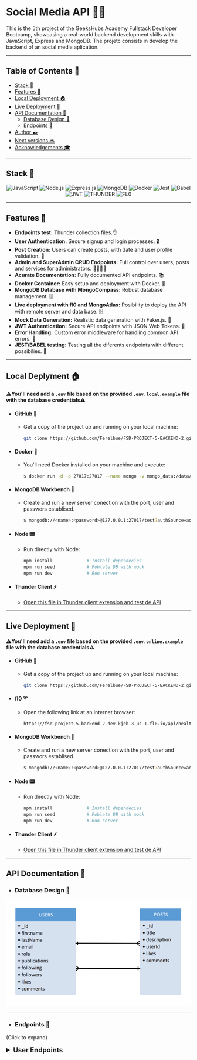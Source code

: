 # Social Media API :woman::man:

This is the 5th project of the GeeksHubs Academy Fullstack Developer Bootcamp, showcasing a real-world backend development skills with JavaScript, Express and MongoDB.
The projetc consists in develop the backend of an social media aplication.

---

## Table of Contents :file_folder:

- [Stack 🔧](#stack-wrench)
- [Features 🌟](#features-star2)
- [Local Deployment 🏠](#local-deplyment-house)
- [Live Deployment 📡](#live-deployment-satellite)
- [API Documentation 📑](#api-documentation-bookmark_tabs)
  - [Database Design 📰](#database-design-newspaper)
  - [Endpoints 🔌](#endpoints-electric_plug)
- [Author ✒️](#author-black_nib)
- [Next versions 🔜](#next-versions-soon)
- [Acknowledgements 🎓](#acknowledgements-mortar_board)

---

## Stack :wrench:

<div align="center">
<img src="https://img.shields.io/badge/JavaScript-E5E104?style=for-the-badge&logo=javascript&logoColor=black" alt="JavaScript" />
<img src="https://img.shields.io/badge/Node.js-339933?style=for-the-badge&logo=node.js&logoColor=white" alt="Node.js" />
<img src="https://img.shields.io/badge/Express.js-000000?style=for-the-badge&logo=express&logoColor=white" alt="Express.js" />
<img src="https://img.shields.io/badge/MongoDB-229954?style=for-the-badge&logo=mongodb&logoColor=white" alt="MongoDB" />
<img src="https://img.shields.io/badge/Docker-2496ED?style=for-the-badge&logo=docker&logoColor=white" alt="Docker" />
<img src="https://img.shields.io/badge/Jest-E57404?style=for-the-badge&logo=jest&logoColor=white" alt="Jest" />
<img src="https://img.shields.io/badge/babel-E5CD04?style=for-the-badge&logo=babel&logoColor=black" alt="Babel" />
<img src="https://img.shields.io/badge/JWT-000000?style=for-the-badge&logo=jsonwebtokens&logoColor=white" alt="JWT" />
<img src="https://img.shields.io/badge/THUNDER-4C0B5F?style=for-the-badge&logo=ZAP&logoColor=white" alt="THUNDER" />
<img src="https://img.shields.io/badge/{/}  fl0-0B615E?style=for-the-badge&logo=postma&logoColor=white" alt="FL0" />
 </div>

---

## Features :star2:

- **Endpoints test:** Thunder collection files.👌
- **User Authentication:** Secure signup and login processes. 🔒
- **Post Creation:** Users can create posts, with date and user profile validation. 📄
- **Admin and SuperAdmin CRUD Endpoints:** Full control over users, posts and services for administrators. 👩‍💼👨‍💼
- **Acurate Documentation:** Fully documented API endpoints. 📚
- **Docker Container:** Easy setup and deployment with Docker. 🐳
- **MongoDB Database with MongoCompass:** Robust database management. 🗄️
- **Live deployment with fl0 and MongoAtlas:** Posibility to deploy the API with remote server and data base. 🗄️
- **Mock Data Generation:** Realistic data generation with Faker.js. 🤖
- **JWT Authentication:** Secure API endpoints with JSON Web Tokens. 🔑
- **Error Handling:** Custom error middleware for handling common API errors. 📝
- **JEST/BABEL testing:** Testing all the diferents endpoints with different possibilies. 🚧

---

## Local Deplyment :house:

#### ⚠️You'll need add a `.env` file based on the provided `.env.local.example` file with the database credentials⚠️

- #### GitHub 🐾

  - Get a copy of the project up and running on your local machine:

    ```sh
    git clone https://github.com/Ferelbue/FSD-PROJECT-5-BACKEND-2.git
    ```

- #### Docker 🐳

  - You'll need Docker installed on your machine and execute:
    ```sh
    $ docker run -d -p 27017:27017 --name mongo -v mongo_data:/data/db -e MONGO_INITDB_ROOT_USERNAME=root -e MONGO_INITDB_ROOT_PASSWORD=root mongo:latest
    ```

- #### MongoDB Workbench 🔧

  - Create and run a new server conection with the port, user and passwors establised.
    ```sh
    $ mongodb://<name>:<password>@127.0.0.1:27017/test?authSource=admin
    ```

- #### Node 📟

  - Run directly with Node:
    ```sh
    npm install             # Install dependecies
    npm run seed            # Poblate DB with mock
    npm run dev             # Run server
    ```

- #### Thunder Client :zap:
  - [Open this file in Thunder client extension and test de API ](./HTTP/thunder-collection_PROJECT_5_LOCAL.json)

---
 
## Live Deployment :satellite:

#### ⚠️You'll need add a `.env` file based on the provided `.env.online.example` file with the database credentials⚠️

- #### GitHub 🐾

  - Get a copy of the project up and running on your local machine:

    ```sh
    git clone https://github.com/Ferelbue/FSD-PROJECT-5-BACKEND-2.git
    ```

- #### fl0 :curly_loop:

  - Open the following link at an internet browser:
    ```sh
    https://fsd-project-5-backend-2-dev-kjeb.3.us-1.fl0.io/api/healthy
    ```

- #### MongoDB Workbench 🔧

  - Create and run a new server conection with the port, user and passwors establised.
    ```sh
    $ mongodb://<name>:<password>@127.0.0.1:27017/test?authSource=admin
    ```

- #### Node 📟

  - Run directly with Node:
    ```sh
    npm install             # Install dependecies
    npm run seed            # Poblate DB with mock
    npm run dev             # Run server
    ```

- #### Thunder Client :zap:
  - [Open this file in Thunder client extension and test de API ](./HTTP/thunder-collection_PROJECT_5_ONLINE.json)

---

## API Documentation :bookmark_tabs:

- ### Database Design :newspaper:
<div align="center">
<img width="803" alt="ERD" src="./img/DB_design.png">
</div>

---

- ### Endpoints :electric_plug:

(Click to expand)

<details>
  <summary style="font-weight: bold; font-size: 1.3em;">User Endpoints</summary>
  
##### Authentication 🔒

- `POST /api/auth/register` - Register a new user.
    <details>
      <summary style="font-weight: bold; font-size: 0.8em;">FEATURES</summary>
        - Forbidden to repeat an email address already registered. <br>
        - Last name not mandatory. 
    </details>
    <details>
      <summary style="font-weight: bold; font-size: 0.8em;">BODY</summary>

        {
          "firstName": "Pepe",
          "lastName": "Perez",
          "email": "pepe@pepe.com",
          "password": "123456"
        }

    </details>

- `POST /api/auth/login` - Login an existing user.
    <details>
      <summary style="font-weight: bold; font-size: 0.8em;">FEATURES</summary>
        - Mandatory to be already registered in the aplication.<br>
        - Mandatory to introduce the email and password successfully.
    </details>
    <details>
      <summary style="font-weight: bold; font-size: 0.8em;">BODY</summary>

        {
          "email": "pepe@pepe.com",
          "password": "123456"
        }


    </details>

##### Users 👤

- `GET /api/users` - Retrieve authenticated user's profile.
    <details>
      <summary style="font-weight: bold; font-size: 0.8em;">FEATURES</summary>
        - Mandatory to be logged previusly.<br>
        - Users role only can see public profiles.<br>
        - Possibility to filter by email, name or last name addind ?email=p&firstName=pep to the endpoint.<br>
        - Possibility to apply pagination adding '?limit=5&page=1' to the endpoint.
    </details>
    <details>
      <summary style="font-weight: bold; font-size: 0.8em;">TOKEN</summary>
        - Mandatory to send the token in the Bearer Authentication.
    </details>

- `GET /api/users/profile` - Retrieve authenticated user's profile.
    <details>
      <summary style="font-weight: bold; font-size: 0.8em;">FEATURES</summary>
        - Mandatory to be logged previusly.<br>
        - Forbiden to see others profiles.
    </details>
    <details>
      <summary style="font-weight: bold; font-size: 0.8em;">TOKEN</summary>
        - Mandatory to send the token in the Bearer Authentication.
    </details>

- `PUT /api/users/profile` - Update authenticated user's profile.
    <details>
      <summary style="font-weight: bold; font-size: 0.8em;">FEATURES</summary>
        - Mandatory to be logged previusly.<br>
        - Forbiden to update others profiles.<br>
        - The user can modify whatever he wants (name, last name, email or password). At the same time or separately.<br>
        - To modify the password had to write two passwords.
    </details>
    <details>
      <summary style="font-weight: bold; font-size: 0.8em;">TOKEN</summary>
        Mandatory to send the token in the Bearer Authentication.
    </details>
        <details>
      <summary style="font-weight: bold; font-size: 0.8em;">BODY</summary>

        { THIS IS AN EXAMPLE. CAN BE MODIFIED SEPARATELY
          "firstName": "Pepe",
          "lastName": "Perez",
          "email": "pepe@pepe.com",

          "password": "123456",
          "newPassword": "654321"
        }

    </details>

- `PUT /api/users/follow/{id}` - Follow/Unfollow a user.
    <details>
      <summary style="font-weight: bold; font-size: 0.8em;">FEATURES</summary>
        - Mandatory to be logged previusly.<br>
        - One endpoint, two actions. Same call for follow or unfollow user profile.

    </details>
    <details>
      <summary style="font-weight: bold; font-size: 0.8em;">TOKEN</summary>
        Mandatory to send the token in the Bearer Authentication.
    </details>

##### Post 📄

- `PUT /api/posts` - Create a post.
  <details>
  <summary style="font-weight: bold; font-size: 0.8em;">FEATURES</summary> 
  - Mandatory to be logged previusly.<br>
  - Posibility to create post with the same title and description.
  </details>
  <details>
  <summary style="font-weight: bold; font-size: 0.8em;">TOKEN</summary>
  Mandatory to send the token in the Bearer Authentication.
  </details>
  <details>
  <summary style="font-weight: bold; font-size: 0.8em;">BODY</summary>

            {
              "title":"Ager cena aequitas tabgo sonitus.",
              "description":"Accusamus amet suscipit in conspergo. Vilitas cribro vicissitudo vulnero adulatio adficio."
            }

      </details>
  </details>

- `DELETE /api/post/{id}` - Delete a post by ID.
    <details>
      <summary style="font-weight: bold; font-size: 0.8em;">FEATURES</summary>
        - Mandatory to be logged previusly.<br>
        - Forbiden to delete other users posts.<br>
    </details>
    <details>
      <summary style="font-weight: bold; font-size: 0.8em;">TOKEN</summary>
        Mandatory to send the token in the Bearer Authentication.
    </details>

- `GET /api/posts/own` - Retrieve user's posts.
    <details>
      <summary style="font-weight: bold; font-size: 0.8em;">FEATURES</summary>
        - Mandatory to be logged previusly.<br>
        - Forbiden to see other users posts.<br>
        - Possibility to apply pagination adding '?limit=5&page=1' to the endpoint.
    </details>
    <details>
      <summary style="font-weight: bold; font-size: 0.8em;">TOKEN</summary>
        Mandatory to send the token in the Bearer Authentication.
    </details>

- `GET /api/posts/{id}` - Retrieve details of a specific posts.
    <details>
      <summary style="font-weight: bold; font-size: 0.8em;">FEATURES</summary>
        - Mandatory to send the posts ID in the endpoint.<br>  
        - Forbiden to see other users posts.
    </details>
    <details>    
    <summary style="font-weight: bold; font-size: 0.8em;">TOKEN</summary>
        Mandatory to send the token in the Bearer Authentication.
    </details>

- `PUT /api/posts/{id}` - Update a post.
  <details>
  <summary style="font-weight: bold; font-size: 0.8em;">FEATURES</summary> 
  - Mandatory to be logged previusly.<br> 
  - Forbiden to update other users posts.<br> 
  - Mandatory to know the postId to modify.
  </details>
  <details>
  <summary style="font-weight: bold; font-size: 0.8em;">TOKEN</summary>
  Mandatory to send the token in the Bearer Authentication.
  </details>
  <details>
  <summary style="font-weight: bold; font-size: 0.8em;">BODY</summary>

            {
              "title":"Ager cena aequitas tabgo sonitus.",
              "description":"Accusamus amet suscipit in conspergo. Vilitas cribro vicissitudo vulnero adulatio adficio."
            }

      </details>
  </details>


- `PUT /api/posts/like/{id}` - Like/unlike a post.
    <details>
      <summary style="font-weight: bold; font-size: 0.8em;">FEATURES</summary>
        - Mandatory to send the posts ID in the endpoint.<br>  
        - One endpoint, two actions. Same call for like or unlike post. 
    </details>
    <details>    
    <summary style="font-weight: bold; font-size: 0.8em;">TOKEN</summary>
        Mandatory to send the token in the Bearer Authentication.
    </details>

- `PUT /api/posts/comment/{id}` - Comment a post.
    <details>
      <summary style="font-weight: bold; font-size: 0.8em;">FEATURES</summary>
        - Mandatory to send the posts ID in the endpoint.<br>
    </details>
    <details>    
    <summary style="font-weight: bold; font-size: 0.8em;">TOKEN</summary>
        Mandatory to send the token in the Bearer Authentication.
    </details>
     <details>
  <summary style="font-weight: bold; font-size: 0.8em;">BODY</summary>

          {
            "commentary":"So cool your new car!"
          }

      </details>

- `GET /api/posts/timeline` - Retrieve followers posts.
    <details>
      <summary style="font-weight: bold; font-size: 0.8em;">FEATURES</summary>
        - Mandatory to send the posts ID in the endpoint.<br>
        - Only can see followers posts.
    </details>
    <details>    
    <summary style="font-weight: bold; font-size: 0.8em;">TOKEN</summary>
        Mandatory to send the token in the Bearer Authentication.
    </details>


<details>

<summary style="font-weight: bold; font-size: 1.3em;">Super-Admin endpoints</summary>

##### Users 👩‍💼👨‍💼

- `GET /api/users` - Retrieve any user profile.
    <details>
      <summary style="font-weight: bold; font-size: 0.8em;">FEATURES</summary>
        - Mandatory to be logged previusly and be admin or super-admin.<br>
        - Mandatory to send the user ID in the endpoint.
        - Possibility to filter by email, name or last name addind ?email=p&firstName=pep to the endpoint.<br>
        - Possibility to apply pagination adding '?limit=5&page=1' to the endpoint.
    </details>
    <details>
      <summary style="font-weight: bold; font-size: 0.8em;">TOKEN</summary>
        Mandatory to send the token in the Bearer Authentication.
    </details>

- `PUT /api/users/:id/role` - Update user role.
    <details>
      <summary style="font-weight: bold; font-size: 0.8em;">FEATURES</summary>
        - Mandatory to be logged previusly and be admin or super-admin.<br>
        - Mandatory to send the user ID in the endpoint.
    </details>
    <details>
      <summary style="font-weight: bold; font-size: 0.8em;">TOKEN</summary>
        Mandatory to send the token in the Bearer Authentication.
    </details>
    <details>
      <summary style="font-weight: bold; font-size: 0.8em;">BODY</summary>

      {
        "role": "admin"
      }

- `DELETE /api/users/{id}` - Delete a user by ID.
    <details>
      <summary style="font-weight: bold; font-size: 0.8em;">FEATURES</summary>
        - Mandatory to be logged previusly and be admin or super-admin.<br>
        - Mandatory to send the user ID in the endpoint.
    </details>
    <details>
      <summary style="font-weight: bold; font-size: 0.8em;">TOKEN</summary>
        Mandatory to send the token in the Bearer Authentication.
    </details>

##### Posts 📄

- `GET /api/posts/own` - Retrieve user's posts.
    <details>
      <summary style="font-weight: bold; font-size: 0.8em;">FEATURES</summary>
        - Mandatory to be logged previusly as super-admin.<br>
        - Possibility to apply pagination adding '?limit=5&page=1' to the endpoint.
    </details>
    <details>
      <summary style="font-weight: bold; font-size: 0.8em;">TOKEN</summary>
        Mandatory to send the token in the Bearer Authentication.
    </details>

- `DELETE /api/post/{id}` - Delete a post by ID.
    <details>
      <summary style="font-weight: bold; font-size: 0.8em;">FEATURES</summary>
        - Mandatory to be logged previusly and be admin or super-admin.<br>
        - Mandatory to send the user ID in the endpoint.
    </details>
    <details>
      <summary style="font-weight: bold; font-size: 0.8em;">TOKEN</summary>
        Mandatory to send the token in the Bearer Authentication.
    </details>

---

## Next versions :soon:

- **Add a frontend** - Users can interact with the API from a web browser.
- **Add notifications** - Users know when their have a liek or a comment.

---

## Author :black_nib:

- **Fernando Elegido** - Full Stack Developer

<div align="center">
<a href="https://github.com/ferelbue" target="_blank"><img src="https://img.shields.io/badge/github-24292F?style=for-the-badge&logo=github&logoColor=white" target="_blank"></a> 
<a href = "mailto:ferelbue@gmail.com"><img src="https://img.shields.io/badge/Gmail-C6362C?style=for-the-badge&logo=gmail&logoColor=white" target="_blank"></a>
<a href="https://www.linkedin.com/in/fernando-elegido" target="_blank"><img src="https://img.shields.io/badge/-LinkedIn-%230077B5?style=for-the-badge&logo=linkedin&logoColor=white" target="_blank"></a> 
</div>

---

## Acknowledgements :mortar_board:

- Great appreciation to **Geekshubs Academy** for the opportunity to learn and grow as a developer.

---

[Top of document](#social-media-api-womanman)
